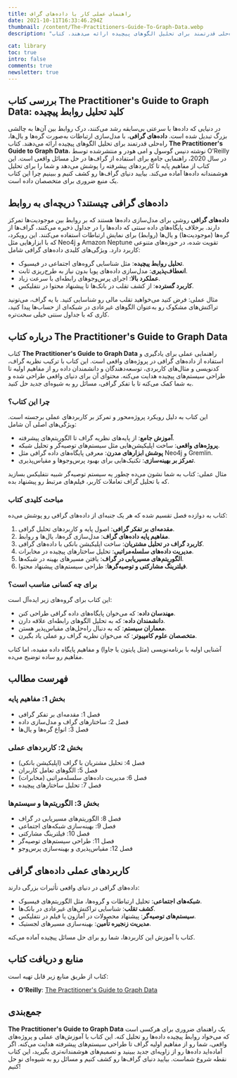 ```yaml
---
title: راهنمای عملی کار با داده‌های گراف
date: 2021-10-11T16:33:46.294Z
thumbnail: /content/The-Practitioners-Guide-To-Graph-Data.webp
description: "در دنیایی که داده‌ها با سرعتی بی‌سابقه رشد می‌کنند، درک روابط بین آن‌ها به چالشی بزرگ تبدیل شده است. داده‌های گرافی، با مدل‌سازی ارتباطات به‌صورت گره‌ها و یال‌ها، راه‌حلی قدرتمند برای تحلیل الگوهای پیچیده ارائه می‌دهند. کتاب The Practitioner's Guide to Graph Data، نوشته دنیس گوسول و امی هودر و منتشرشده توسط O’Reilly در سال 2020، راهنمایی جامع برای استفاده از گراف‌ها در حل مسائل واقعی است. این کتاب از مفاهیم پایه تا کاربردهای پیشرفته را پوشش می‌دهد و شما را برای تحلیل هوشمندانه داده‌ها آماده می‌کند. بیایید دنیای گراف‌ها رو کشف کنیم و ببینیم چرا این کتاب یک منبع ضروری برای متخصصان داده است."

cat: library
toc: true
intro: false
comments: true
newsletter: true
---
```


## بررسی کتاب The Practitioner's Guide to Graph Data: کلید تحلیل روابط پیچیده

در دنیایی که داده‌ها با سرعتی بی‌سابقه رشد می‌کنند، درک روابط بین آن‌ها به چالشی بزرگ تبدیل شده است. **داده‌های گرافی**، با مدل‌سازی ارتباطات به‌صورت گره‌ها و یال‌ها، راه‌حلی قدرتمند برای تحلیل الگوهای پیچیده ارائه می‌دهند. کتاب **The Practitioner's Guide to Graph Data**، نوشته دنیس گوسول و امی هودر و منتشرشده توسط O’Reilly در سال 2020، راهنمایی جامع برای استفاده از گراف‌ها در حل مسائل واقعی است. این کتاب از مفاهیم پایه تا کاربردهای پیشرفته را پوشش می‌دهد و شما را برای تحلیل هوشمندانه داده‌ها آماده می‌کند. بیایید دنیای گراف‌ها رو کشف کنیم و ببینیم چرا این کتاب یک منبع ضروری برای متخصصان داده است.

## داده‌های گرافی چیستند؟ دریچه‌ای به روابط

**داده‌های گرافی** روشی برای مدل‌سازی داده‌ها هستند که بر روابط بین موجودیت‌ها تمرکز دارند. برخلاف پایگاه‌های داده سنتی که داده‌ها را در جداول ذخیره می‌کنند، گراف‌ها از گره‌ها (موجودیت‌ها) و یال‌ها (روابط) برای نمایش ارتباطات استفاده می‌کنند. این رویکرد، که با ابزارهایی مثل Neo4j و Amazon Neptune تقویت شده، در حوزه‌های متنوعی کاربرد دارد. ویژگی‌های کلیدی داده‌های گرافی شامل:

- **تحلیل روابط پیچیده**: مثل شناسایی گروه‌های اجتماعی در فیسبوک.
- **انعطاف‌پذیری**: مدل‌سازی داده‌های پویا بدون نیاز به طرح‌ریزی ثابت.
- **عملکرد بالا**: اجرای پرس‌وجوهای رابطه‌ای با سرعت زیاد.
- **کاربرد گسترده**: از کشف تقلب در بانک‌ها تا پیشنهاد محتوا در نتفلیکس.

مثال عملی: فرض کنید می‌خواهید تقلب مالی رو شناسایی کنید. با یه گراف، می‌تونید تراکنش‌های مشکوک رو به‌عنوان الگوهای غیرعادی در شبکه‌ای از حساب‌ها پیدا کنید، کاری که با جداول سنتی خیلی سخت‌تره.

## درباره کتاب The Practitioner's Guide to Graph Data

کتاب **The Practitioner's Guide to Graph Data** راهنمایی عملی برای یادگیری و استفاده از داده‌های گرافی در پروژه‌های واقعی است. این کتاب با ترکیب نظریه گراف، کدنویسی و مثال‌های کاربردی، توسعه‌دهندگان و دانشمندان داده رو از مفاهیم اولیه تا طراحی سیستم‌های پیچیده هدایت می‌کنه. محتوای آن برای دنیای واقعی طراحی شده و به شما کمک می‌کنه تا با تفکر گرافی، مسائل رو به شیوه‌ای جدید حل کنید.

### چرا این کتاب؟

این کتاب به دلیل رویکرد پروژه‌محور و تمرکز بر کاربردهای عملی برجسته است. ویژگی‌های اصلی آن شامل:

- **آموزش جامع**: از پایه‌های نظریه گراف تا الگوریتم‌های پیشرفته.
- **پروژه‌های واقعی**: ساخت اپلیکیشن‌هایی مثل سیستم‌های توصیه‌گر و تحلیل شبکه.
- **پوشش ابزارهای مدرن**: معرفی پایگاه‌های داده گرافی مثل Neo4j و Gremlin.
- **تمرکز بر بهینه‌سازی**: تکنیک‌هایی برای بهبود پرس‌وجوها و مقیاس‌پذیری.

مثال عملی: کتاب به شما نشون می‌ده چطور یه سیستم توصیه‌گر شبیه نتفلیکس بسازید که با تحلیل گراف تعاملات کاربر، فیلم‌های مرتبط رو پیشنهاد بده.

### مباحث کلیدی کتاب

کتاب به دوازده فصل تقسیم شده که هر یک جنبه‌ای از داده‌های گرافی رو پوشش می‌ده:

1. **مقدمه‌ای بر تفکر گرافی**: اصول پایه و کاربردهای تحلیل گرافی.
2. **مفاهیم پایه داده‌های گراف**: مدل‌سازی گره‌ها، یال‌ها و روابط.
3. **کاربرد گراف در تحلیل مشتریان**: ساخت اپلیکیشن بانکی با داده‌های گرافی.
4. **مدیریت داده‌های سلسله‌مراتبی**: تحلیل ساختارهای پیچیده در مخابرات.
5. **الگوریتم‌های مسیریابی در گراف**: یافتن مسیرهای بهینه در شبکه‌ها.
6. **فیلترینگ مشارکتی و توصیه‌گرها**: طراحی سیستم‌های پیشنهاد محتوا.

### برای چه کسانی مناسب است؟

این کتاب برای گروه‌های زیر ایده‌آل است:

- **مهندسان داده**: که می‌خوان پایگاه‌های داده گرافی طراحی کنن.
- **دانشمندان داده**: که به تحلیل الگوهای رابطه‌ای علاقه دارن.
- **معماران سیستم**: که به دنبال راه‌حل‌های مقیاس‌پذیر هستن.
- **متخصصان علوم کامپیوتر**: که می‌خوان نظریه گراف رو عملی یاد بگیرن.

آشنایی اولیه با برنامه‌نویسی (مثل پایتون یا جاوا) و مفاهیم پایگاه داده مفیده، اما کتاب مفاهیم رو ساده توضیح می‌ده.

## فهرست مطالب

### بخش 1: مفاهیم پایه

- فصل 1: مقدمه‌ای بر تفکر گرافی
- فصل 2: ساختارهای گراف و مدل‌سازی داده
- فصل 3: انواع گره‌ها و یال‌ها

### بخش 2: کاربردهای عملی

- فصل 4: تحلیل مشتریان با گراف (اپلیکیشن بانکی)
- فصل 5: الگوهای تعامل کاربران
- فصل 6: مدیریت داده‌های سلسله‌مراتبی (مخابرات)
- فصل 7: تحلیل ساختارهای پیچیده

### بخش 3: الگوریتم‌ها و سیستم‌ها

- فصل 8: الگوریتم‌های مسیریابی در گراف
- فصل 9: بهینه‌سازی شبکه‌های اجتماعی
- فصل 10: فیلترینگ مشارکتی
- فصل 11: طراحی سیستم‌های توصیه‌گر
- فصل 12: مقیاس‌پذیری و بهینه‌سازی پرس‌وجو

## کاربردهای عملی داده‌های گرافی

داده‌های گرافی در دنیای واقعی تأثیرات بزرگی دارند:

- **شبکه‌های اجتماعی**: تحلیل ارتباطات و گروه‌ها، مثل الگوریتم‌های فیسبوک.
- **کشف تقلب**: شناسایی تراکنش‌های غیرعادی در بانک‌ها.
- **سیستم‌های توصیه‌گر**: پیشنهاد محصولات در آمازون یا فیلم در نتفلیکس.
- **مدیریت زنجیره تأمین**: بهینه‌سازی مسیرهای لجستیک.

کتاب با آموزش این کاربردها، شما رو برای حل مسائل پیچیده آماده می‌کنه.

## منابع و دریافت کتاب

کتاب از طریق منابع زیر قابل تهیه است:

- **O’Reilly**: [The Practitioner's Guide to Graph Data](https://www.oreilly.com/library/view/the-practitioners-guide/9781492044062/)

## جمع‌بندی

**The Practitioner's Guide to Graph Data** یک راهنمای ضروری برای هرکسی است که می‌خواد روابط پیچیده داده‌ها رو تحلیل کنه. این کتاب با آموزش‌های عملی و پروژه‌های واقعی، شما رو از مفاهیم اولیه گراف تا طراحی سیستم‌های پیشرفته هدایت می‌کنه. اگر آماده‌اید داده‌ها رو از زاویه‌ای جدید ببینید و تصمیم‌های هوشمندانه‌تری بگیرید، این کتاب نقطه شروع شماست. بیایید دنیای گراف‌ها رو کشف کنیم و مسائل رو به شیوه‌ای نو حل کنیم!
